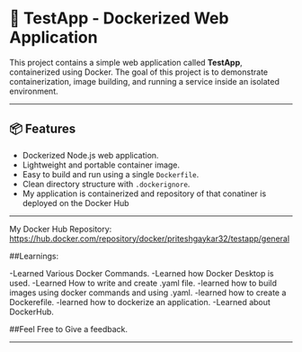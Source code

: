 # 🚀 TestApp - Dockerized Web Application

This project contains a simple web application called **TestApp**, containerized using Docker. The goal of this project is to demonstrate containerization, image building, and running a service inside an isolated environment.

---

## 📦 Features

- Dockerized Node.js web application.
- Lightweight and portable container image.
- Easy to build and run using a single `Dockerfile`.
- Clean directory structure with `.dockerignore`.
- My application is containerized and repository of that conatiner is deployed on the Docker Hub

---
My Docker Hub Repository: 
https://hub.docker.com/repository/docker/priteshgaykar32/testapp/general

##Learnings:

-Learned Various Docker Commands.
-Learned how Docker Desktop is used. 
-Learned How to write and create .yaml file.
-learned how to build images using docker commands and using .yaml. 
-learned how to create a Dockerefile. 
-learned how to dockerize an application.
-Learned about DockerHub.

##Feel Free to Give a feedback.

---
